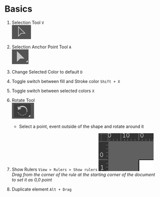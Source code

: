 # Basics

1.	Selection Tool `V`  
![alt-text](https://github.com/EmilioJeldes/Illustrator-Basics-Udemy/blob/master/imgs/basic/selection-tool.png "selection tool")

2.	Selection Anchor Point Tool `A`  
![alt-text](https://github.com/EmilioJeldes/Illustrator-Basics-Udemy/blob/master/imgs/basic/select-anchorpoint.png "select anchor point tool")

3.  Change Selected Color to default `D`  

4.  Toggle switch between fill and Stroke color `Shift + X`

5.  Toggle switch between selected colors `X`  

6.  Rotate Tool  
![alt-text](https://github.com/EmilioJeldes/Illustrator-Basics-Udemy/blob/master/imgs/basic/rotate-tool.png "rotate tool")  
	- Select a point, event outside of the shape and rotate around it

7. Show Rulers `View > Rulers > Show rulers`
![alt-text](https://github.com/EmilioJeldes/Illustrator-Basics-Udemy/blob/master/imgs/basic/rules-zero.png "ruler to zero")  
*Drag from the corner of the rule at the starting corner of the document to set it as 0,0 point*

8. Duplicate element `Alt + Drag`


